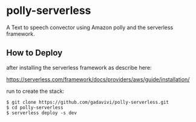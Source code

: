 # polly-serverless

<!--
title: AWS text to speech with serverless framework
layout: Doc
-->

A Text to speech convector using Amazon polly and the serverless framework.

## How to Deploy

after installing the serverless framework as describe here:

https://serverless.com/framework/docs/providers/aws/guide/installation/

run to create the stack:
```
$ git clone https://github.com/gadavivi/polly-serverless.git
$ cd polly-serverless
$ serverless deploy -s dev
```
